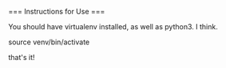 === Instructions for Use ===

You should have virtualenv installed, as well as python3. I think.

source venv/bin/activate

that's it!
